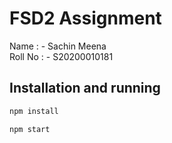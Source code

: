 # FSD2 Assignment

Name : - Sachin Meena\
Roll No : - S20200010181

## Installation and running

```bash
npm install 
```
```bash
npm start
```

